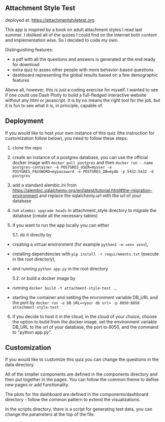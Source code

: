 ## Attachment Style Test

deployed at: https://attachmentstyletest.org

This app is inspired by a book on adult attachment styles I read last summer.
I disliked all of the quizes I could find on the internet both content and implementation
wise. So I decided to code my own.

Distinguishing features:
- a pdf with all the questions and answers is generated at the end ready for download
- extra quiz to asses other people with more behavior-based questions
- dashboard representing the global results based on a few demographic features

Above all, however, this is just a coding exercise for myself. I wanted to see if one
could use Dash Plotly to build a full-fledged interactive website without any html
or javascript. It is by no means the right tool for the job, but it is fun to see 
what it is, in principle, capable of.

## Deployment

If you would like to host your own instance of this quiz (the instruction for customization
follow below), you need to follow these steps:

1. clone the repo
2. create an instance of a postgres database, you can use the official docker image with
`docker pull postgres` and then
`docker run --name postgres-container -e POSTGRES_USER=myuser -e POSTGRES_PASSWORD=mypassword -e POSTGRES_DB=mydb -p 5432:5432 -d postgres`
3. add a standard alembic.ini from https://alembic.sqlalchemy.org/en/latest/tutorial.html#the-migration-environment
and replace the sqlalchemy.url with the url of your database
4. run `alembic upgrade heads` in attachment_style directory to migrate the database 
(create all the necessary tables)
5. if you want to run the app locally you can either 

    5.1. do it directly by 
* creating a virtual environment (for example `python3 -m venv venv`),
* installing dependencies with `pip install -r requirements.txt` (execute in the root directory),
* and running `python app.py` in the root directory 

    5.2. or build a docker image by 
* running `docker build -t attachment-style-test .`,
* starting the container and setiting the envronment variable DB_URL and the port
by `docker run -e DB_URL=<your db url> -p 8050:8050 attachment-style-test`

6. if you decide to host it in the cloud, in the cloud of your choice, choose the option 
to build from the docker image, set the environment variable DB_URL to the url of your 
database, the port to 8050, and the command to "python app.py".

## Customization

If you would like to customize this quiz you can change the questions in the data directory.

All of the smaller components are defined in the components directory and then put together
in the pages. You can follow the common theme to define new pages or add functionality.

The plots for the dashboard are defined in the components/dashboard directory - follow 
the common pattern to extend the visualizations.

In the scripts directory, there is a script for generating test data, you can change the
parameters at the top of the file.

